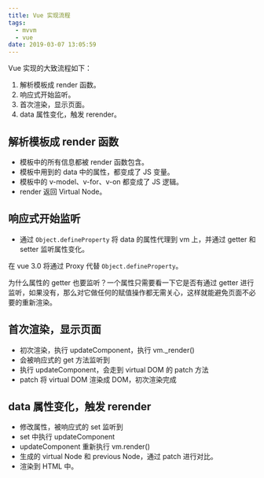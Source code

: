 ```yaml
---
title: Vue 实现流程
tags:
  - mvvm
  - vue
date: 2019-03-07 13:05:59
---
```



Vue 实现的大致流程如下：

1. 解析模板成 render 函数。
1. 响应式开始监听。
1. 首次渲染，显示页面。
1. data 属性变化，触发 rerender。

## 解析模板成 render 函数

- 模板中的所有信息都被 render 函数包含。
- 模板中用到的 data 中的属性，都变成了 JS 变量。
- 模板中的 v-model、v-for、v-on 都变成了 JS 逻辑。
- render 返回 Virtual Node。

## 响应式开始监听

- 通过 `Object.defineProperty` 将 data 的属性代理到 vm 上，并通过 getter 和 setter 监听属性变化。

在 vue 3.0 将通过 Proxy 代替 `Object.defineProperty`。

为什么属性的 getter 也要监听？一个属性只需要看一下它是否有通过 getter 进行监听，如果没有，那么对它做任何的赋值操作都无需关心，这样就能避免页面不必要的重新渲染。

## 首次渲染，显示页面

- 初次渲染，执行 updateComponent，执行 vm._render()
- 会被响应式的 get 方法监听到
- 执行 updateComponent，会走到 virtual DOM 的 patch 方法
- patch 将 virtual DOM 渲染成 DOM，初次渲染完成

## data 属性变化，触发 rerender

- 修改属性，被响应式的 set 监听到
- set 中执行 updateComponent
- updateComponent 重新执行 vm.render()
- 生成的 virtual Node 和 previous Node，通过 patch 进行对比。
- 渲染到 HTML 中。
